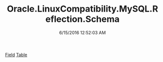 ﻿---
title: Oracle.LinuxCompatibility.MySQL.Reflection.Schema
date: 6/15/2016 12:52:03 AM
---

[Field](T-Oracle.LinuxCompatibility.MySQL.Reflection.Schema.Field.html)
[Table](T-Oracle.LinuxCompatibility.MySQL.Reflection.Schema.Table.html)
